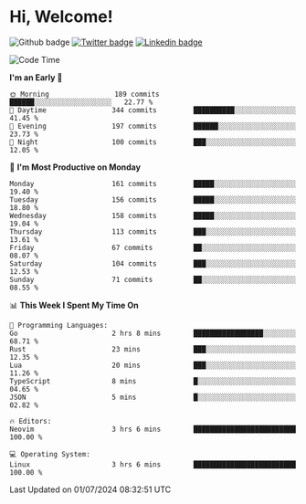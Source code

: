   # Hi, Welcome!
  ![Github badge](https://img.shields.io/github/followers/kraken-afk.svg?style=social&label=Follow&maxAge=2592000)
  [![Twitter badge](https://img.shields.io/badge/-Twitter-00acee?style=flat-square&logo=Twitter&logoColor=white)](https://twitter.com/trshppl)
  [![Linkedin badge](https://img.shields.io/badge/LinkedIn-0077B5?style=flat-square&logo=linkedin&logoColor=white)](https://www.linkedin.com/in/noveanrer)
<!--START_SECTION:waka-->
![Code Time](http://img.shields.io/badge/Code%20Time-236%20hrs%2019%20mins-blue)

**I'm an Early 🐤** 

```text
🌞 Morning                189 commits         ██████░░░░░░░░░░░░░░░░░░░   22.77 % 
🌆 Daytime                344 commits         ██████████░░░░░░░░░░░░░░░   41.45 % 
🌃 Evening                197 commits         ██████░░░░░░░░░░░░░░░░░░░   23.73 % 
🌙 Night                  100 commits         ███░░░░░░░░░░░░░░░░░░░░░░   12.05 % 
```
📅 **I'm Most Productive on Monday** 

```text
Monday                   161 commits         █████░░░░░░░░░░░░░░░░░░░░   19.40 % 
Tuesday                  156 commits         █████░░░░░░░░░░░░░░░░░░░░   18.80 % 
Wednesday                158 commits         █████░░░░░░░░░░░░░░░░░░░░   19.04 % 
Thursday                 113 commits         ███░░░░░░░░░░░░░░░░░░░░░░   13.61 % 
Friday                   67 commits          ██░░░░░░░░░░░░░░░░░░░░░░░   08.07 % 
Saturday                 104 commits         ███░░░░░░░░░░░░░░░░░░░░░░   12.53 % 
Sunday                   71 commits          ██░░░░░░░░░░░░░░░░░░░░░░░   08.55 % 
```


📊 **This Week I Spent My Time On** 

```text
💬 Programming Languages: 
Go                       2 hrs 8 mins        █████████████████░░░░░░░░   68.71 % 
Rust                     23 mins             ███░░░░░░░░░░░░░░░░░░░░░░   12.35 % 
Lua                      20 mins             ███░░░░░░░░░░░░░░░░░░░░░░   11.26 % 
TypeScript               8 mins              █░░░░░░░░░░░░░░░░░░░░░░░░   04.65 % 
JSON                     5 mins              █░░░░░░░░░░░░░░░░░░░░░░░░   02.82 % 

🔥 Editors: 
Neovim                   3 hrs 6 mins        █████████████████████████   100.00 % 

💻 Operating System: 
Linux                    3 hrs 6 mins        █████████████████████████   100.00 % 
```


 Last Updated on 01/07/2024 08:32:51 UTC
<!--END_SECTION:waka-->